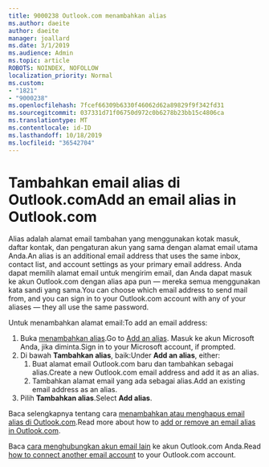 ```yaml
---
title: 9000238 Outlook.com menambahkan alias
ms.author: daeite
author: daeite
manager: joallard
ms.date: 3/1/2019
ms.audience: Admin
ms.topic: article
ROBOTS: NOINDEX, NOFOLLOW
localization_priority: Normal
ms.custom:
- "1821"
- "9000238"
ms.openlocfilehash: 7fcef66309b6330f46062d62a89829f9f342fd31
ms.sourcegitcommit: 037331d71f06750d972c0b6278b23bb15c4806ca
ms.translationtype: MT
ms.contentlocale: id-ID
ms.lasthandoff: 10/18/2019
ms.locfileid: "36542704"
---
```

# <a name="add-an-email-alias-in-outlookcom"></a><span data-ttu-id="452e9-102">Tambahkan email alias di Outlook.com</span><span class="sxs-lookup"><span data-stu-id="452e9-102">Add an email alias in Outlook.com</span></span>

<span data-ttu-id="452e9-103">Alias adalah alamat email tambahan yang menggunakan kotak masuk, daftar kontak, dan pengaturan akun yang sama dengan alamat email utama Anda.</span><span class="sxs-lookup"><span data-stu-id="452e9-103">An alias is an additional email address that uses the same inbox, contact list, and account settings as your primary email address.</span></span> <span data-ttu-id="452e9-104">Anda dapat memilih alamat email untuk mengirim email, dan Anda dapat masuk ke akun Outlook.com dengan alias apa pun — mereka semua menggunakan kata sandi yang sama.</span><span class="sxs-lookup"><span data-stu-id="452e9-104">You can choose which email address to send mail from, and you can sign in to your Outlook.com account with any of your aliases — they all use the same password.</span></span>

<span data-ttu-id="452e9-105">Untuk menambahkan alamat email:</span><span class="sxs-lookup"><span data-stu-id="452e9-105">To add an email address:</span></span>

1. <span data-ttu-id="452e9-106">Buka [menambahkan alias](https://go.microsoft.com/fwlink/p/?linkid=864833).</span><span class="sxs-lookup"><span data-stu-id="452e9-106">Go to [Add an alias](https://go.microsoft.com/fwlink/p/?linkid=864833).</span></span> <span data-ttu-id="452e9-107">Masuk ke akun Microsoft Anda, jika diminta.</span><span class="sxs-lookup"><span data-stu-id="452e9-107">Sign in to your Microsoft account, if prompted.</span></span>
2. <span data-ttu-id="452e9-108">Di bawah **Tambahkan alias**, baik:</span><span class="sxs-lookup"><span data-stu-id="452e9-108">Under **Add an alias**, either:</span></span>
    1. <span data-ttu-id="452e9-109">Buat alamat email Outlook.com baru dan tambahkan sebagai alias.</span><span class="sxs-lookup"><span data-stu-id="452e9-109">Create a new Outlook.com email address and add it as an alias.</span></span>
    2. <span data-ttu-id="452e9-110">Tambahkan alamat email yang ada sebagai alias.</span><span class="sxs-lookup"><span data-stu-id="452e9-110">Add an existing email address as an alias.</span></span>
3. <span data-ttu-id="452e9-111">Pilih **Tambahkan alias**.</span><span class="sxs-lookup"><span data-stu-id="452e9-111">Select **Add alias**.</span></span>

<span data-ttu-id="452e9-112">Baca selengkapnya tentang cara [menambahkan atau menghapus email alias di Outlook.com](https://support.office.com/article/459b1989-356d-40fa-a689-8f285b13f1f2?wt.mc_id=Office_Outlook_com_Alchemy).</span><span class="sxs-lookup"><span data-stu-id="452e9-112">Read more about how to [add or remove an email alias in Outlook.com](https://support.office.com/article/459b1989-356d-40fa-a689-8f285b13f1f2?wt.mc_id=Office_Outlook_com_Alchemy).</span></span>  

<span data-ttu-id="452e9-113">Baca [cara menghubungkan akun email lain](https://support.office.com/article/c5224df4-5885-4e79-91ba-523aa743f0ba?wt.mc_id=Office_Outlook_com_Alchemy) ke akun Outlook.com Anda.</span><span class="sxs-lookup"><span data-stu-id="452e9-113">Read [how to connect another email account](https://support.office.com/article/c5224df4-5885-4e79-91ba-523aa743f0ba?wt.mc_id=Office_Outlook_com_Alchemy) to your Outlook.com account.</span></span>